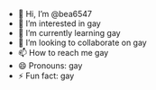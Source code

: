 - 👋 Hi, I’m @bea6547
- 👀 I’m interested in gay
- 🌱 I’m currently learning gay
- 💞️ I’m looking to collaborate on gay
- 📫 How to reach me gay
- 😄 Pronouns: gay
- ⚡ Fun fact: gay

<!---
bea6547/bea6547 is a ✨ special ✨ repository because its `README.md` (this file) appears on your GitHub profile.
You can click the Preview link to take a look at your changes.
--->
